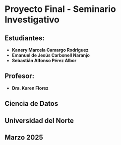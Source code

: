 # **Proyecto Final - Seminario Investigativo**

## **Estudiantes:**
- **Kanery Marcela Camargo Rodríguez**
- **Emanuel de Jesús Carbonell Naranjo**
- **Sebastián Alfonso Pérez Albor**

## **Profesor:**
- **Dra. Karen Florez**

## **Ciencia de Datos**
## **Universidad del Norte**
## **Marzo 2025**


